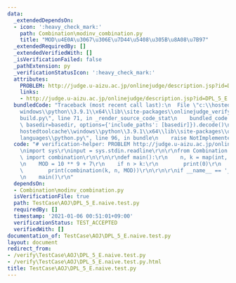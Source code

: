 ```yaml
---
data:
  _extendedDependsOn:
  - icon: ':heavy_check_mark:'
    path: Combination\modinv_combination.py
    title: "MOD\u4E0A\u3067\u306E\u7D44\u5408\u305B\u8A08\u7B97"
  _extendedRequiredBy: []
  _extendedVerifiedWith: []
  _isVerificationFailed: false
  _pathExtension: py
  _verificationStatusIcon: ':heavy_check_mark:'
  attributes:
    PROBLEM: http://judge.u-aizu.ac.jp/onlinejudge/description.jsp?id=DPL_5_E
    links:
    - http://judge.u-aizu.ac.jp/onlinejudge/description.jsp?id=DPL_5_E
  bundledCode: "Traceback (most recent call last):\n  File \"c:\\hostedtoolcache\\\
    windows\\python\\3.9.1\\x64\\lib\\site-packages\\onlinejudge_verify\\documentation\\\
    build.py\", line 71, in _render_source_code_stat\n    bundled_code = language.bundle(stat.path,\
    \ basedir=basedir, options={'include_paths': [basedir]}).decode()\n  File \"c:\\\
    hostedtoolcache\\windows\\python\\3.9.1\\x64\\lib\\site-packages\\onlinejudge_verify\\\
    languages\\python.py\", line 96, in bundle\n    raise NotImplementedError\nNotImplementedError\n"
  code: "# verification-helper: PROBLEM http://judge.u-aizu.ac.jp/onlinejudge/description.jsp?id=DPL_5_E\r\
    \nimport sys\r\ninput = sys.stdin.readline\r\n\r\nfrom Combination.modinv_combination\
    \ import combination\r\n\r\n\r\ndef main():\r\n    n, k = map(int, input().split())\r\
    \n    MOD = 10 ** 9 + 7\r\n    if n > k:\r\n        print(0)\r\n    else:\r\n\
    \        print(combination(k, n, MOD))\r\n\r\n\r\nif __name__ == '__main__':\r\
    \n    main()\r\n"
  dependsOn:
  - Combination\modinv_combination.py
  isVerificationFile: true
  path: TestCase\AOJ\DPL_5_E.naive.test.py
  requiredBy: []
  timestamp: '2021-01-06 00:51:01+09:00'
  verificationStatus: TEST_ACCEPTED
  verifiedWith: []
documentation_of: TestCase\AOJ\DPL_5_E.naive.test.py
layout: document
redirect_from:
- /verify\TestCase\AOJ\DPL_5_E.naive.test.py
- /verify\TestCase\AOJ\DPL_5_E.naive.test.py.html
title: TestCase\AOJ\DPL_5_E.naive.test.py
---
```

